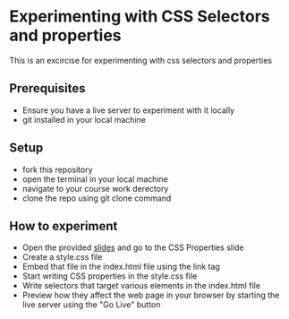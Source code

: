 # Experimenting with CSS Selectors and properties
This is an excircise for experimenting with css selectors and properties

## Prerequisites
- Ensure you have a live server to experiment with it locally
- git installed in your local machine

## Setup
- fork this repository
- open the terminal in your local machine
- navigate to your course work derectory
- clone the repo using git clone command

## How to experiment
- Open the provided [slides](https://docs.google.com/presentation/d/1WScC3Gu5ZEBQ4qno6bgJj-P75uq-R_tCDkuzCFctDUc/edit?usp=sharing) and go to the CSS Properties slide
- Create a style.css file
- Embed that file in the index.html file using the link tag
- Start writing CSS properties in the style.css file
- Write selectors that target various elements in the index.html file
- Preview how they affect the web page in your browser by starting the live server using the "Go Live" button
